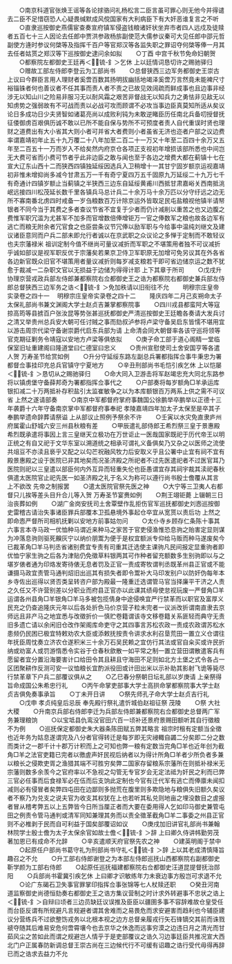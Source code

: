 <!-- { "loadSidebar": true } -->
　　○南京科道官张焕王谣等各论捄骆问礼杨松言二臣言虽可罪心则无他今并得谴去二臣不足惜窃恐人心疑畏缄默成风傥国家有大利病臣下有大奸恶谁复言之不听
　　○直隶巡按御史燕儒宦查奏宣府镇军侵盗钱粮诸奸状坐弃市者四人远戍及徒赎者五百七十三人因论去任郎中贾洪参政杨旂副使范大儒参议秦可大见任郎中邵元哲副使方逄时参议何棨等及指挥千百户等官郑汉等各监失职之罪诏夺何棨等俸一月其去任者姑贳之郑汉等下巡按御史逮问余如拟
　　○丁酉  中宫千秋节免命妇朝贺
　　○都察院左都御史王廷再＜锍-釒＞乞休  上以廷情词恳切许之赐驰驿归
　　○赠故工部左侍郎李登云为工部尚书
　　○总督狭西三边军务都御史王崇古上议曰今群臣言用人理财者奚啻百数其扬明拔幽括地竭泽奚啻万言然竟未能裨尺寸裕锱铢者何也善议者不任其事而责人者不责之已故见效阔疏而鲜成事也且边事非经涉无以知山川之险易非服习无以耐风霜之艰苦非督战无以知兵力之勇怯非见敌无以知虏势之强弱故有不可战而责以必战可攻而顾谓不必攻当事边臣真莫知所适从矣议论日多成功日少夫贤智如诸葛亮尚以成败利钝为未敢逆睹臣历任南北兵备叨授督抚征倭御虏百艰俱历诚不敢以已所不能自保与势所不可预度者责人自代重误时贤也理财之道费出有大小省其大则小者可并省大者费则小者虽省无济也迩者户部之议边费率谓嘉靖初年止五十九万覆二十八年加至二百二十一万又十年至二百四十余万又五年至二百五十一万而岁入不给矣然内府京仓各项正支视初年增损该部所悉也中间岂无大费可省而小费可节者乎此非边臣之敢与闻也至于各边之增费大都在蓟镇十七在宣大辽东山西十二而狭西四镇独延绥因选兵入卫稍增十一其甘宁固岁额京运视嘉靖初非惟未增抑尚多减今甘肃五万一千有奇宁夏四万五千固原九万延绥二十九万七千有奇通计四镇岁额止当蓟镇之半狭西三边东自延绥黄甫川西抵甘肃嘉峪关西南抵洮岷远接四川松茂延长数千里各镇兵马总计兵二十余万马十余万匹以分守纡远之边无所不寡南番北虏四时戒备一岁刍粮数百万计除京运外皆取足民屯盐粮视他镇半请帑银者不同今当于其费之多者查议节省不宜复于少者而仍计减削以重苦之也又边腹之费惟军职冗滥为尤甚军不加多而官增数倍俸增钜万一官之俸数军之粮也故各边军有逃亡而粮无附余者冗官食之也臣尝条议节冗俸以励军职与今给事中温纯刘继文及建议诸臣意同而户兵二部未即允行者诚以在京武职之众议论之多惮于定制而不敢轻议也夫宗藩禄米  祖训定制今值不继尚可量议减折而军职之不堪策用者独不可议减折乎诚如部议是视军职反优于宗藩矣若果京卫侍卫军职原无加增可免另议其在外各省各边新官既众旧官不堪策用者量议减折则每岁减支粮若干即可省边储京运之数不犹愈于裁减一二杂职文官以无损益于边储为得得计耶  上下其章于所司
　　○戊戌升协理京营戎政兵部左侍郎兼都察院右佥都御史王之诰为都察院右都御史兼兵部左侍郎总督狭西三边军务之诰＜锍-釒＞免加秩请以旧衔往不允
　　明穆宗庄皇帝实录卷之四十一
　明穆宗庄皇帝实录卷之四十二
　　隆庆四年二月己亥朔命太子太保礼部尚书兼文渊阁大学士赵贞吉兼掌都察院事
　　○四川戎县都蛮阿大等寇掠高筠等县掳百户张汝昆等势张甚巡抚都御史严清巡按御史王廷瞻各奏请大发兵讨之清又举贵州总兵安大朝可任讨贼之事而劾叔泸参将卢梁守备吴启东皆懦不堪用宜以游击周宗代梁守备谢崇爵代启东兵部为请  上命清会同大朝督率各该守巡将领等官克期征剿务令靖寇以安地方卢梁等俱依拟
　　○庚子命工部于道心阁精一堂临保室旧址重建阁曰隆道堂曰仁德室曰忠义
　　○贵州宣慰使司土舍安国亨等各遣人贺  万寿圣节给赏如例
　　○升分守延绥东路左副总兵署都指挥佥事牛秉忠为署都督佥事挂印充总兵官镇守宁夏地方
　　○辛丑刑部尚书毛恺引疾乞休  上以恺屡＜锍-釒＞恳切从之赐驰驿归
　　○命大同入卫游击将军赵竭忠充大同北东路参将以镇虏堡守备薛邦奇为署都指挥佥事代之
　　○户部奏将每岁额角□羊承运库银扣减二十万两抵补存积盐引太监崔敏争之以为本库额银百万两系上供之需不可议省  上然之遂请部奏
　　○南京中军都督府掌府事魏国公徐鹏举卒鹏举以正德十三年袭爵十六年守备南京掌中军都督府事奉祀  孝陵嘉靖四年加太子太保至是卒其子奉鹏举遗命辞葬请祭谥  上从部议止照例予祭余不许
　　○壬寅以水灾免直隶庐州府属霍山舒城六安三州县秋粮有差
　　○甲辰遣礼部侍郎王希烈祭三皇于景惠殿希烈既承遣将事因上言三皇继天立极功在万世讵止一医哉国家既祀于历代帝王以明正统之有自又祀于文华东室以溯道统之相承可谓礼义备俱矣乃又杂之以医师之流使共俎豆不亦渎且亵乎又配之以勾芒祝融风牧力后安取义乎且公署中止宜有祠不宜有殿景惠殿之设于医院已非其地矣而况圣济殿之所祀者不过先医遣祀者不过医官耳乃医院则祀以三皇遣以部臣何内外互异而轻重失伦也臣愚谓宜存其祠宇裁其渎祀春秋俱遣太医院官止祀先医一如圣济殿之礼于名义为称可以遵行尚书殷士儋覆从其言  上不欲改  先帝之制报罢
　　○遣太医院官祭先医之神
　　○大宁等三卫夷人右都督只儿挨等差头目升合儿等入贺  万寿圣节宴赉如例
　　○荆王翊钜薨  上辍朝三日治丧葬如例
　　○湖广金岗安抚司土舍覃壁作乱拒伤官军巡抚都御史刘悫巡按御史雷稽古请治失事诸臣罪兵部覆本卫孤悬境外事起仓卒宜从宽贳以责后功  上然之即命悫严督所司相机抚剿以安地方前事姑勿问
　　○太仆寺乡顾存仁条陈十事其六事言本寺马政一优恤种马谓近来种马之家苦于官吏侵渔惟恐息驹之贻害定显则谋为冲落息驹则驱死齅灰宁以纳价朋鬻为便于是权宜额派专仰给马贩而种马遂废矣今已裁革角□羊马判丞省诸别费宜专责有司重其迁选使主课驹凡民间报定显重驹者即优恤宁家生驹之后各为津贴仍免徵草料银两其可作种者留充额数多生别驹即以与之堪岁俵者通为印烙发寄待俵无息者罚及正官一责成寄牧谓判丞既革州县正官或不能谦摄马政宜责管马通判炤旧出巡其有损失者即令鬻补大马印发别户以防奸伪每年本乡寺佐出巡得以贤否类呈转咨户部为殿最一隆重迁选谓管马官当择廉平干济之人责之久任又不许营别差以分职业而府县正官亦以此课其绩毋使怠视玩废一严督角□羊运谓各州县角□羊银角□羊马多被包揽倩身中途侵唤宜严行禁革而以职官及富厚义民充之仍查追隆庆元年以后各处折色马价京营子粒未完者一议派改折谓南直隶去京师远且非产马之地宜悉与改徵折价一慎贮卷籍谓该寺文移卷籍关系匪轻而典守无责旧多遗亡请以余闲旧仓改作架阁库命吏守之其四事言苏松农政一责成农政谓苏松水患频仍民困已极宜特敕劝农大臣或添敕抚按责令讲求水利召垦荒田一置立义仓谓往年抚臣周忱奏立济农仓遂积米三十余万石吴民赖之宜仿行其法或官自籴买或许民折纳或劝富人或罚游惰悉令实谷于仓春秋歛散一如平常之制一置立营田谓散遣客兵有愿留者宜分置沿海要害计口给田令其且耕且守海田不足则如北方土堡之式令各占一区团聚耕作反测可安一议恤粮长宜酌派役田或计田出米以示补助其影射飞诡等毙尽行禁革章下户兵二部覆议俱从之
　　○乙巳春分祭朝日坛礼部以岁庚请  上亲祭得旨命成国公朱希忠行礼
　　○丙午命掌吏部事大学士高拱命掌都察院事大学士赵贞吉俱免奏事承旨
　　○丁未开日讲
　　○祭先师孔子命大学士赵贞吉行礼
　　○戊申  孝贞纯皇后忌辰  奉先殿行祭礼遣忻城伯赵祖征祭  茂陵
　　○祭  大社  大稷
　　○升南京兵部右侍郎李迁为兵部左侍郎兼都察院右佥都御史总督两广军务兼理粮饷
　　○以宝坻县仇鸾没官田六百一顷补还景府景赐田额听其自行徵粮不为例
　　○巡抚保定都御史朱大器条陈田赋五弊其略言  祖宗时租有定额当全徵也近年务为姑息遂谓完及八分者官得转迁是每岁即无灾祲輙自蠲二分矣即二分之数而类计之一郡千计十郡万计积而上之可知也弊一粮有定数当完角□羊也近年创为截角□羊之法官吏籍已完者以徼虗声奸民视后纳者以为得计所角□羊者少所负者多兼以粮长之侵欺吏胥之渔猎其端不可胜穷矣弊二国家存留粮系宗藩所在则抵补禄米无宗藩则数多余羡今之官府率以不急视之勾管无专官岁会无定法祗为奸民之利而已弊三官必任事而后食禄军必在伍而后支饷此定制也今官有迁代军有逃亡而俸廪未闻扣减则必有侵冒者矣弊四屯田在边鄙则多抛荒在腹里则多欺隐地与粮俱失旧额久矣议者不察乃为兑支之说夫官为收支其权犹在上也若听其私兑则地亩之埋没数目之虗报者冒从稽考弊五以上五弊皆今日所当厘正者而大要在委用得人乞如印马御史兼管屯田之例责令管马通判或清军同知兼理其务而以责全徵革截角□羊二事委之州县正官则不必椎剥于民而自可利益于国矣部覆诏如议
　　○庚戌加旧讲官礼部尚书兼翰林院学士殷士儋为太子太保余官如故士儋＜锍-釒＞辞  上曰卿久侍讲帏勤劳茂著加恩已有成命不允辞
　　○辛亥遣顺天府官祭先农之神
　　○建英明阁于禁中
　　○起原任户部尚书葛守礼为刑部尚书守礼＜锍-釒＞辞  上以其老成清慎降旨趣召之不允
　　○升工部右侍郎谢登之为本部左侍郎巡抚山西都察院右副都御史靳学颜为工部右侍郎
　　○起原任巡抚福建都察院右佥都御史汪道昆提督抚治郧阳
　　○兵部尚书霍冀引疾乞休  上曰卿才识敏练年力未衰边事方殷岂可求退不允
　　○论广东碣石卫失事官罪掌印指挥佥事张锦等七人杖赎还职
　　○癸丑河南道监察御史尚德恒劾奏右都御史王之诰方集议营制之时计求外转避事不忠状之诰上＜锍-釒＞自辩曰顷者三边员缺廷议误推及臣臣以疆圉多事不容辞难故仓皇受任而台臣反谓有所规避凡言规避者谓其舍难而之易畏危而求安避害而趋利也今辅臣建议分营练兵不过欲整饬戎务以北根本视之边方总督亲履戎行矢石锋镝交其前而诛戮禠夺随其后难易安危何啻霄壤今也去京华之休逸而远事穷漠之边违日月之清光而甘茹风尘之苦如此而谓之规避岂人情乎于是吏部覆议之诰久习边事廷臣共推况宣大西北门户正属春防新调总督王崇古尚在三边候代行不可缓有诏趣之诰行受代毋得再辞已而之诰求去益力不允
